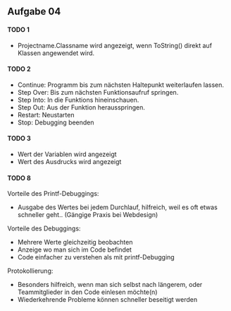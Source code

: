 ## Aufgabe 04

#### TODO 1

- Projectname.Classname wird angezeigt, wenn ToString() direkt auf Klassen angewendet wird.

#### TODO 2

- Continue: Programm bis zum nächsten Haltepunkt weiterlaufen lassen.
- Step Over: Bis zum nächsten Funktionsaufruf springen.
- Step Into: In die Funktions hineinschauen.
- Step Out: Aus der Funktion herausspringen.
- Restart: Neustarten
- Stop: Debugging beenden

#### TODO 3

- Wert der Variablen wird angezeigt
- Wert des Ausdrucks wird angezeigt

#### TODO 8

Vorteile des Printf-Debuggings:
- Ausgabe des Wertes bei jedem Durchlauf, hilfreich, weil es oft etwas schneller geht.. (Gängige Praxis bei Webdesign)

Vorteile des Debuggings:
- Mehrere Werte gleichzeitig beobachten
- Anzeige wo man sich im Code befindet
- Code einfacher zu verstehen als mit printf-Debugging

Protokollierung:
- Besonders hilfreich, wenn man sich selbst nach längerem, oder Teammitglieder in den Code einlesen möchte(n)
- Wiederkehrende Probleme können schneller beseitigt werden